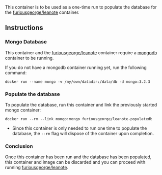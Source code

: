 This container is to be used as a one-time run to populate the database for the [furiousgeorge/leanote](https://hub.docker.com/r/furiousgeorge/leanote/) container.

## Instructions

### Mongo Database

This container and the [furiousgeorge/leanote](https://hub.docker.com/r/furiousgeorge/leanote/) container require a [mongodb](https://hub.docker.com/_/mongo/) container to be running.

If you do not have a mongodb container running yet, run the following command:

```
docker run --name mongo -v /my/own/datadir:/data/db -d mongo:3.2.3
```

### Populate the database

To populate the database, run this container and link the previously started mongo container:

```
docker run --rm --link mongo:mongo furiousgeorge/leanote-populatedb
```

* Since this container is only needed to run one time to populate the database, the ```--rm``` flag will dispose of the container upon completion.


### Conclusion

Once this container has been run and the database has been populated, this container and image can be discarded and you can proceed with running [furiousgeorge/leanote](https://hub.docker.com/r/furiousgeorge/leanote/).
